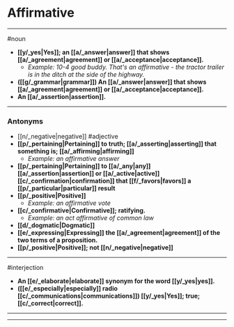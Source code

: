 # Affirmative
---
#noun
- **[[y/_yes|Yes]]; an [[a/_answer|answer]] that shows [[a/_agreement|agreement]] or [[a/_acceptance|acceptance]].**
	- _Example: 10-4 good buddy. That's an affirmative - the tractor trailer is in the ditch at the side of the highway._
- **([[g/_grammar|grammar]]) An [[a/_answer|answer]] that shows [[a/_agreement|agreement]] or [[a/_acceptance|acceptance]].**
- **An [[a/_assertion|assertion]].**
---
### Antonyms
- [[n/_negative|negative]]
#adjective
- **[[p/_pertaining|Pertaining]] to truth; [[a/_asserting|asserting]] that something is; [[a/_affirming|affirming]]**
	- _Example: an affirmative answer_
- **[[p/_pertaining|Pertaining]] to [[a/_any|any]] [[a/_assertion|assertion]] or [[a/_active|active]] [[c/_confirmation|confirmation]] that [[f/_favors|favors]] a [[p/_particular|particular]] result**
- **[[p/_positive|Positive]]**
	- _Example: an affirmative vote_
- **[[c/_confirmative|Confirmative]]; ratifying.**
	- _Example: an act affirmative of common law_
- **[[d/_dogmatic|Dogmatic]]**
- **[[e/_expressing|Expressing]] the [[a/_agreement|agreement]] of the two terms of a proposition.**
- **[[p/_positive|Positive]]; not [[n/_negative|negative]]**
---
#interjection
- **An [[e/_elaborate|elaborate]] synonym for the word [[y/_yes|yes]].**
- **([[e/_especially|especially]] radio [[c/_communications|communications]]) [[y/_yes|Yes]]; true; [[c/_correct|correct]].**
---
---
